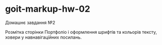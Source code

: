 # goit-markup-hw-02

Домашнє завдання №2

Розмітка сторінки Портфоліо і оформлення шрифтів та кольорів тексту, ховери у навнавігаційних
посилань.
